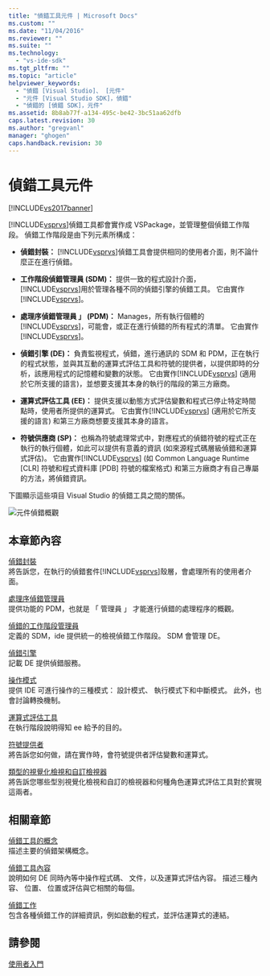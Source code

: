 ```yaml
---
title: "偵錯工具元件 | Microsoft Docs"
ms.custom: ""
ms.date: "11/04/2016"
ms.reviewer: ""
ms.suite: ""
ms.technology: 
  - "vs-ide-sdk"
ms.tgt_pltfrm: ""
ms.topic: "article"
helpviewer_keywords: 
  - "偵錯 [Visual Studio]、 [元件"
  - "元件 [Visual Studio SDK]，偵錯"
  - "偵錯的 [偵錯 SDK]，元件"
ms.assetid: 8b8ab77f-a134-495c-be42-3bc51aa62dfb
caps.latest.revision: 30
ms.author: "gregvanl"
manager: "ghogen"
caps.handback.revision: 30
---
```

# 偵錯工具元件
[!INCLUDE[vs2017banner](../../code-quality/includes/vs2017banner.md)]

[!INCLUDE[vsprvs](../../code-quality/includes/vsprvs_md.md)]偵錯工具都會實作成 VSPackage，並管理整個偵錯工作階段。  偵錯工作階段是由下列元素所構成：  
  
-   **偵錯封裝：** [!INCLUDE[vsprvs](../../code-quality/includes/vsprvs_md.md)]偵錯工具會提供相同的使用者介面，則不論什麼正在進行偵錯。  
  
-   **工作階段偵錯管理員 \(SDM\)：** 提供一致的程式設計介面， [!INCLUDE[vsprvs](../../code-quality/includes/vsprvs_md.md)]用於管理各種不同的偵錯引擎的偵錯工具。  它由實作[!INCLUDE[vsprvs](../../code-quality/includes/vsprvs_md.md)]。  
  
-   **處理序偵錯管理員 」 \(PDM\)：** Manages，所有執行個體的[!INCLUDE[vsprvs](../../code-quality/includes/vsprvs_md.md)]，可能會，或正在進行偵錯的所有程式的清單。  它由實作[!INCLUDE[vsprvs](../../code-quality/includes/vsprvs_md.md)]。  
  
-   **偵錯引擎 \(DE\)：** 負責監視程式，偵錯，進行通訊的 SDM 和 PDM，正在執行的程式狀態，並與其互動的運算式評估工具和符號的提供者，以提供即時的分析，該應用程式的記憶體和變數的狀態。  它由實作[!INCLUDE[vsprvs](../../code-quality/includes/vsprvs_md.md)] \(適用於它所支援的語言\)，並想要支援其本身的執行的階段的第三方廠商。  
  
-   **運算式評估工具 \(EE\)：** 提供支援以動態方式評估變數和程式已停止特定時間點時，使用者所提供的運算式。  它由實作[!INCLUDE[vsprvs](../../code-quality/includes/vsprvs_md.md)] \(適用於它所支援的語言\) 和第三方廠商想要支援其本身的語言。  
  
-   **符號供應商 \(SP\)：** 也稱為符號處理常式中，對應程式的偵錯符號的程式正在執行的執行個體，如此可以提供有意義的資訊 \(如來源程式碼層級偵錯和運算式評估\)。  它由實作[!INCLUDE[vsprvs](../../code-quality/includes/vsprvs_md.md)] \(如 Common Language Runtime \[CLR\] 符號和程式資料庫 \[PDB\] 符號的檔案格式\) 和第三方廠商才有自己專屬的方法，將偵錯資訊。  
  
 下圖顯示這些項目 Visual Studio 的偵錯工具之間的關係。  
  
 ![元件偵錯概觀](~/extensibility/debugger/media/dbugcompovrview.gif "DBugCompOvrview")  
  
## 本章節內容  
 [偵錯封裝](../../extensibility/debugger/debug-package.md)  
 將告訴您，在執行的偵錯套件[!INCLUDE[vsprvs](../../code-quality/includes/vsprvs_md.md)]殼層，會處理所有的使用者介面。  
  
 [處理序偵錯管理員](../../extensibility/debugger/process-debug-manager.md)  
 提供功能的 PDM，也就是 「 管理員 」 才能進行偵錯的處理程序的概觀。  
  
 [偵錯的工作階段管理員](../../extensibility/debugger/session-debug-manager.md)  
 定義的 SDM，ide 提供統一的檢視偵錯工作階段。  SDM 會管理 DE。  
  
 [偵錯引擎](../../extensibility/debugger/debug-engine.md)  
 記載 DE 提供偵錯服務。  
  
 [操作模式](../../extensibility/debugger/operational-modes.md)  
 提供 IDE 可進行操作的三種模式： 設計模式、 執行模式下和中斷模式。  此外，也會討論轉換機制。  
  
 [運算式評估工具](../../extensibility/debugger/expression-evaluator.md)  
 在執行階段說明得知 ee 給予的目的。  
  
 [符號提供者](../../extensibility/debugger/symbol-provider.md)  
 將告訴您如何做，請在實作時，會符號提供者評估變數和運算式。  
  
 [類型的視覺化檢視和自訂檢視器](../../extensibility/debugger/type-visualizer-and-custom-viewer.md)  
 將告訴您哪些型別視覺化檢視和自訂的檢視器和何種角色運算式評估工具對於實現這兩者。  
  
## 相關章節  
 [偵錯工具的概念](../../extensibility/debugger/debugger-concepts.md)  
 描述主要的偵錯架構概念。  
  
 [偵錯工具內容](../../extensibility/debugger/debugger-contexts.md)  
 說明如何 DE 同時內等中操作程式碼、 文件，以及運算式評估內容。  描述三種內容、 位置、 位置或評估與它相關的每個。  
  
 [偵錯工作](../../extensibility/debugger/debugging-tasks.md)  
 包含各種偵錯工作的詳細資訊，例如啟動的程式，並評估運算式的連結。  
  
## 請參閱  
 [使用者入門](../../extensibility/debugger/getting-started-with-debugger-extensibility.md)